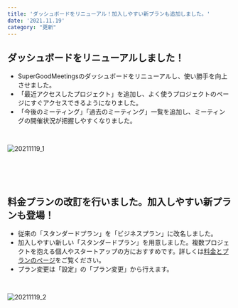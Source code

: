 ```yaml
---
title: 'ダッシュボードをリニューアル！加入しやすい新プランも追加しました。'
date: '2021.11.19'
category: "更新"
---
```

## ダッシュボードをリニューアルしました！

- SuperGoodMeetingsのダッシュボードをリニューアルし、使い勝手を向上させました。
- 「最近アクセスしたプロジェクト」を追加し、よく使うプロジェクトのページにすぐアクセスできるようになりました。
- 「今後のミーティング」「過去のミーティング」一覧を追加し、ミーティングの開催状況が把握しやすくなりました。
<br>

![20211119_1](https://user-images.githubusercontent.com/92074639/142603427-2c2f8a13-e4aa-4ffa-8058-260c4dcbe9fb.jpg)

<br>
<br>
<br>

## 料金プランの改訂を行いました。加入しやすい新プランも登場！

- 従来の「スタンダードプラン」を「ビジネスプラン」に改名しました。
- 加入しやすい新しい「スタンダードプラン」を用意しました。複数プロジェクトを抱える個人やスタートアップの方におすすめです。詳しくは[料金とプランのページ](https://supergoodmeetings.com/plan)をご覧ください。
- プラン変更は「設定」の「プラン変更」から行えます。
<br>

![20211119_2](https://user-images.githubusercontent.com/92074639/142603454-7ebb31ab-3173-479b-88ea-ec7b8673bd79.jpg)
